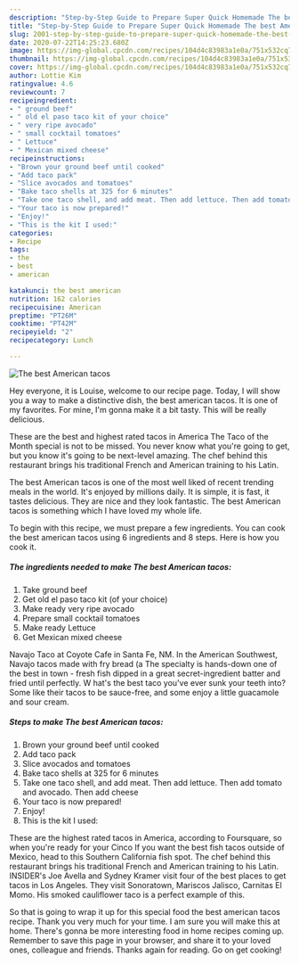 ```yaml
---
description: "Step-by-Step Guide to Prepare Super Quick Homemade The best American tacos"
title: "Step-by-Step Guide to Prepare Super Quick Homemade The best American tacos"
slug: 2001-step-by-step-guide-to-prepare-super-quick-homemade-the-best-american-tacos
date: 2020-07-22T14:25:23.680Z
image: https://img-global.cpcdn.com/recipes/104d4c83983a1e0a/751x532cq70/the-best-american-tacos-recipe-main-photo.jpg
thumbnail: https://img-global.cpcdn.com/recipes/104d4c83983a1e0a/751x532cq70/the-best-american-tacos-recipe-main-photo.jpg
cover: https://img-global.cpcdn.com/recipes/104d4c83983a1e0a/751x532cq70/the-best-american-tacos-recipe-main-photo.jpg
author: Lottie Kim
ratingvalue: 4.6
reviewcount: 7
recipeingredient:
- " ground beef"
- " old el paso taco kit of your choice"
- " very ripe avocado"
- " small cocktail tomatoes"
- " Lettuce"
- " Mexican mixed cheese"
recipeinstructions:
- "Brown your ground beef until cooked"
- "Add taco pack"
- "Slice avocados and tomatoes"
- "Bake taco shells at 325 for 6 minutes"
- "Take one taco shell, and add meat. Then add lettuce. Then add tomato and avocado. Then add cheese"
- "Your taco is now prepared!"
- "Enjoy!"
- "This is the kit I used:"
categories:
- Recipe
tags:
- the
- best
- american

katakunci: the best american 
nutrition: 162 calories
recipecuisine: American
preptime: "PT26M"
cooktime: "PT42M"
recipeyield: "2"
recipecategory: Lunch

---
```



![The best American tacos](https://img-global.cpcdn.com/recipes/104d4c83983a1e0a/751x532cq70/the-best-american-tacos-recipe-main-photo.jpg)

Hey everyone, it is Louise, welcome to our recipe page. Today, I will show you a way to make a distinctive dish, the best american tacos. It is one of my favorites. For mine, I'm gonna make it a bit tasty. This will be really delicious.

These are the best and highest rated tacos in America The Taco of the Month special is not to be missed. You never know what you&#39;re going to get, but you know it&#39;s going to be next-level amazing. The chef behind this restaurant brings his traditional French and American training to his Latin.

The best American tacos is one of the most well liked of recent trending meals in the world. It's enjoyed by millions daily. It is simple, it is fast, it tastes delicious. They are nice and they look fantastic. The best American tacos is something which I have loved my whole life.


To begin with this recipe, we must prepare a few ingredients. You can cook the best american tacos using 6 ingredients and 8 steps. Here is how you cook it.

<!--inarticleads1-->

##### The ingredients needed to make The best American tacos:

1. Take  ground beef
1. Get  old el paso taco kit (of your choice)
1. Make ready  very ripe avocado
1. Prepare  small cocktail tomatoes
1. Make ready  Lettuce
1. Get  Mexican mixed cheese


Navajo Taco at Coyote Cafe in Santa Fe, NM. In the American Southwest, Navajo tacos made with fry bread (a The specialty is hands-down one of the best in town - fresh fish dipped in a great secret-ingredient batter and fried until perfectly. W hat&#39;s the best taco you&#39;ve ever sunk your teeth into? Some like their tacos to be sauce-free, and some enjoy a little guacamole and sour cream. 

<!--inarticleads2-->

##### Steps to make The best American tacos:

1. Brown your ground beef until cooked
1. Add taco pack
1. Slice avocados and tomatoes
1. Bake taco shells at 325 for 6 minutes
1. Take one taco shell, and add meat. Then add lettuce. Then add tomato and avocado. Then add cheese
1. Your taco is now prepared!
1. Enjoy!
1. This is the kit I used:


These are the highest rated tacos in America, according to Foursquare, so when you&#39;re ready for your Cinco If you want the best fish tacos outside of Mexico, head to this Southern California fish spot. The chef behind this restaurant brings his traditional French and American training to his Latin. INSIDER&#39;s Joe Avella and Sydney Kramer visit four of the best places to get tacos in Los Angeles. They visit Sonoratown, Mariscos Jalisco, Carnitas El Momo. His smoked cauliflower taco is a perfect example of this. 

So that is going to wrap it up for this special food the best american tacos recipe. Thank you very much for your time. I am sure you will make this at home. There's gonna be more interesting food in home recipes coming up. Remember to save this page in your browser, and share it to your loved ones, colleague and friends. Thanks again for reading. Go on get cooking!
